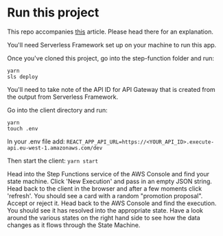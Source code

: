 # Run this project
This repo accompanies [this](https://medium.com/p/46c0a3412fe4) article. Please head there for an explanation. 

You'll need Serverless Framework set up on your machine to run this app. 

Once you've cloned this project, go into the step-function folder and run:

    yarn
    sls deploy

You'll need to take note of the API ID for API Gateway that is created from the output from Serverless Framework. 

Go into the client directory and run:

    yarn
    touch .env
    
In your .env file add:
`REACT_APP_API_URL=https://<YOUR_API_ID>.execute-api.eu-west-1.amazonaws.com/dev`

Then start the client:
`yarn start`

Head into the Step Functions service of the AWS Console and find your state machine. Click 'New Execution' and pass in an empty JSON string. 
Head back to the client in the browser and after a few moments click 'refresh'. You should see a card with a random "promotion proposal". Accept or reject it. 
Head back to the AWS Console and find the execution. You should see it has resolved into the appropriate state. Have a look around the various states on the right hand side to see how the data changes as it flows through the State Machine. 
 